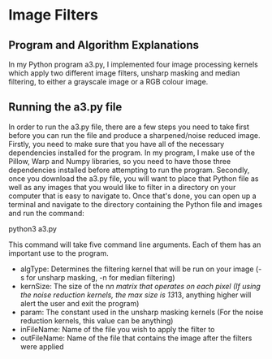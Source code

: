 # Image Filters


## Program and Algorithm Explanations

In my Python program a3.py, I implemented four image processing kernels which
apply two different image filters, unsharp masking and median filtering, to either a
grayscale image or a RGB colour image.

## Running the a3.py file

In order to run the a3.py file, there are a few steps you need to take first before you
can run the file and produce a sharpened/noise reduced image. Firstly, you need to make
sure that you have all of the necessary dependencies installed for the program. In my
program, I make use of the Pillow, Warp and Numpy libraries, so you need to have those
three dependencies installed before attempting to run the program. Secondly, once
you download the a3.py file, you will want to place that Python file as
well as any images that you would like to filter in a directory on your computer that is
easy to navigate to. Once that's done, you can open up a terminal and navigate to the
directory containing the Python file and images and run the command:

python3 a3.py <algType> <kernSize> <param> <inFileName> <outFileName>

This command will take five command line arguments. Each of them has an important
use to the program.
- algType: Determines the filtering kernel that will be run on your image (-s for
unsharp masking, -n for median filtering)
- kernSize: The size of the n*n matrix that operates on each pixel (If using the noise
reduction kernels, the max size is 13*13, anything higher will alert the user and
exit the program)
- param: The constant used in the unsharp masking kernels (For the noise reduction
kernels, this value can be anything)
- inFileName: Name of the file you wish to apply the filter to
- outFileName: Name of the file that contains the image after the filters were
applied
